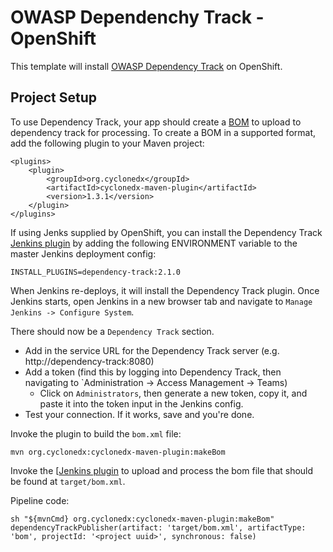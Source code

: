 # OWASP Dependenchy Track - OpenShift

This template will install [OWASP Dependency Track](https://dependencytrack.org/) on OpenShift.

## Project Setup

To use Dependency Track, your app should create a [BOM](https://cyclonedx.org/) to upload to dependency track for processing.  To create a BOM in a supported format, add the following plugin to your Maven project:
```
<plugins>
    <plugin>
        <groupId>org.cyclonedx</groupId>
        <artifactId>cyclonedx-maven-plugin</artifactId>
        <version>1.3.1</version>
    </plugin>
</plugins>
```

If using Jenks supplied by OpenShift, you can install the Dependency Track [Jenkins plugin](https://plugins.jenkins.io/dependency-track) by adding the following ENVIRONMENT variable to the master Jenkins deployment config:
```
INSTALL_PLUGINS=dependency-track:2.1.0
```

When Jenkins re-deploys, it will install the Dependency Track plugin.  Once Jenkins starts, open Jenkins in a new browser tab and navigate to `Manage Jenkins -> Configure System`.

There should now be a `Dependency Track` section.  
* Add in the service URL for the Dependency Track server (e.g. http://dependency-track:8080)
* Add a token (find this by logging into Dependency Track, then navigating to `Administration -> Access Management -> Teams)
    * Click on `Administrators`, then generate a new token, copy it, and paste it into the token input in the Jenkins config.
* Test your connection.  If it works, save and you're done.

Invoke the plugin to build the `bom.xml` file:
```
mvn org.cyclonedx:cyclonedx-maven-plugin:makeBom
```

Invoke the [[Jenkins plugin](https://plugins.jenkins.io/dependency-track) to upload and process the bom file that should be found at `target/bom.xml`.

Pipeline code:
```
sh "${mvnCmd} org.cyclonedx:cyclonedx-maven-plugin:makeBom"
dependencyTrackPublisher(artifact: 'target/bom.xml', artifactType: 'bom', projectId: '<project uuid>', synchronous: false)
```

